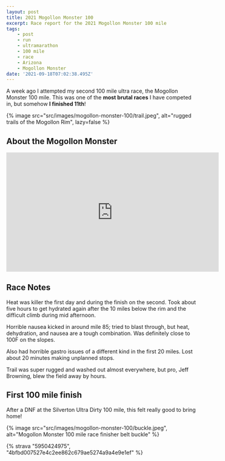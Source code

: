 ```yaml
---
layout: post
title: 2021 Mogollon Monster 100
excerpt: Race report for the 2021 Mogollon Monster 100 mile
tags:
    - post
    - run
    - ultramarathon
    - 100 mile
    - race
    - Arizona
    - Mogollon Monster
date: '2021-09-18T07:02:38.495Z'
---
```


A week ago I attempted my second 100 mile ultra race, the Mogollon Monster 100 mile. This was one of the **most brutal races** I have competed in, but somehow **I finished 11th**!

{% image src="src/images/mogollon-monster-100/trail.jpeg", alt="rugged trails of the Mogollon Rim", lazy=false %}

## About the Mogollon Monster

<iframe width="560" height="315" src="https://www.youtube-nocookie.com/embed/HIiR5fmgYLY" title="YouTube video player" frameborder="0" allow="accelerometer; autoplay; clipboard-write; encrypted-media; gyroscope; picture-in-picture" allowfullscreen></iframe>

## Race Notes

Heat was killer the first day and during the finish on the second. Took about five hours to get hydrated again after the 10 miles below the rim and the difficult climb during mid afternoon.

Horrible nausea kicked in around mile 85; tried to blast through, but heat, dehydration, and nausea are a tough combination. Was definitely close to 100F on the slopes.

Also had horrible gastro issues of a different kind in the first 20 miles. Lost about 20 minutes making unplanned stops.

Trail was super rugged and washed out almost everywhere, but pro, Jeff Browning, blew the field away by hours.

## First 100 mile finish

After a DNF at the Silverton Ultra Dirty 100 mile, this felt really good to bring home!

{% image src="src/images/mogollon-monster-100/buckle.jpeg", alt="Mogollon Monster 100 mile race finisher belt buckle" %}

{% strava "5950424975", "4bfbd007527e4c2ee862c679ae5274a9a4e9e1ef" %}
